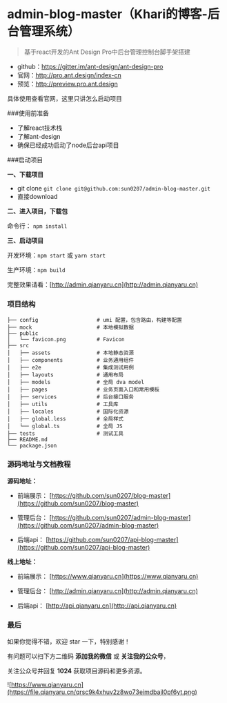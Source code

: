 # admin-blog-master（Khari的博客-后台管理系统）

>基于react开发的Ant Design Pro中后台管理控制台脚手架搭建

- github：https://gitter.im/ant-design/ant-design-pro
- 官网：http://pro.ant.design/index-cn
- 预览：http://preview.pro.ant.design

具体使用查看官网，这里只讲怎么启动项目

###使用前准备

- 了解react技术栈
- 了解ant-design
- 确保已经成功启动了node后台api项目

###启动项目

**一、下载项目**

- git clone `git clone git@github.com:sun0207/admin-blog-master.git`
- 直接download

**二、进入项目，下载包**

命令行： `npm install`

**三、启动项目**

开发环境：`npm start` 或 `yarn start`

生产环境：`npm build`

完整效果请看：[http://admin.qianyaru.cn](http://admin.qianyaru.cn)


### 项目结构

```
├── config                   # umi 配置，包含路由，构建等配置
├── mock                     # 本地模拟数据
├── public
│   └── favicon.png          # Favicon
├── src
│   ├── assets               # 本地静态资源
│   ├── components           # 业务通用组件
│   ├── e2e                  # 集成测试用例
│   ├── layouts              # 通用布局
│   ├── models               # 全局 dva model
│   ├── pages                # 业务页面入口和常用模板
│   ├── services             # 后台接口服务
│   ├── utils                # 工具库
│   ├── locales              # 国际化资源
│   ├── global.less          # 全局样式
│   └── global.ts            # 全局 JS
├── tests                    # 测试工具
├── README.md
└── package.json
```

### 源码地址与文档教程

**源码地址：**

- 前端展示： [https://github.com/sun0207/blog-master](https://github.com/sun0207/blog-master)

- 管理后台： [https://github.com/sun0207/admin-blog-master](https://github.com/sun0207/admin-blog-master)

- 后端api： [https://github.com/sun0207/api-blog-master](https://github.com/sun0207/api-blog-master)

**线上地址：**

- 前端展示： [https://www.qianyaru.cn](https://www.qianyaru.cn)

- 管理后台： [http://admin.qianyaru.cn](http://admin.qianyaru.cn)

- 后端api： [http://api.qianyaru.cn](http://api.qianyaru.cn)

### 最后
如果你觉得不错，欢迎 star 一下，特别感谢！

有问题可以扫下方二维码 **添加我的微信** 或 **关注我的公众号**，

关注公众号并回复 **1024** 获取项目源码和更多资源。

![https://www.qianyaru.cn](https://file.qianyaru.cn/qrsc9k4xhuv2z8wo73eimdbajl0pf6yt.png)
